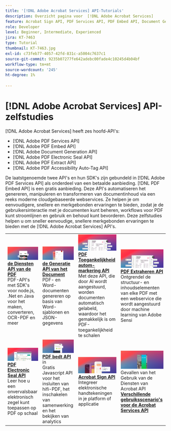 ```yaml
---
title: '[!DNL Adobe Acrobat Services] API-Tutorials'
description: Overzicht pagina voor  [!DNL Adobe Acrobat Services]
feature: Acrobat Sign API, PDF Services API, PDF Embed API, Document Generation API, PDF Electronic Seal API, PDF Extract API, PDF Accessibility Auto-Tag API
role: Developer
level: Beginner, Intermediate, Experienced
jira: KT-7463
type: Tutorial
thumbnail: KT-7463.jpg
exl-id: c73feb77-4057-42fd-831c-a5004c7637c1
source-git-commit: 9235b07277fe642adebc00fade4c10245d4b04bf
workflow-type: tm+mt
source-wordcount: '245'
ht-degree: 1%

---
```


# [!DNL Adobe Acrobat Services] API-zelfstudies

[!DNL Adobe Acrobat Services] heeft zes hoofd-API&#39;s:

* [!DNL Adobe PDF Services API]
* [!DNL Adobe PDF Embed API]
* [!DNL Adobe Document Generation API]
* [!DNL Adobe PDF Electronic Seal API]
* [!DNL Adobe PDF Extract API]
* [!DNL Adobe PDF Accessibility Auto-Tag API]

De laatstgenoemde twee API&#39;s en hun SDK&#39;s zijn gebundeld in [!DNL Adobe PDF Services API] als onderdeel van een betaalde aanbieding. [!DNL PDF Embed API] is een gratis aanbieding. Deze API&#39;s automatiseren het genereren, manipuleren en transformeren van documentinhoud via een reeks moderne cloudgebaseerde webservices. Ze helpen je om eenvoudigere, snellere en merkgebonden ervaringen te bieden, zodat je de gebruikersinteractie met je documenten kunt beheren, workflows voor PDF kunt stroomlijnen en gebruik en behoud kunt bevorderen. Deze zelfstudies helpen u om sneller eenvoudige, snellere merkgebonden ervaringen te bieden met de [!DNL Adobe Acrobat Services] API&#39;s.

<table style="table-layout:fixed">
<tr>
  <td>
    <a href="pdfservices/overview-pdfservices.md">
      <img alt="PDF Services API" src="assets/pdfservicescard.png" />
    </a>
    <div>
      <a href="pdfservices/overview-pdfservices.md"><strong> de Diensten API van de PDF </strong></a>
      </div>
      PDF-API's met SDK's voor node.js, .Net en Java voor het maken, converteren, OCR-PDF en meer
      <br>
  </td>
  <td>
    <a href="docgen/overview-docgen.md">
      <img alt="API voor documentgeneratie" src="assets/docgencard.png" />
    </a>
    <div>
      <a href="docgen/overview-docgen.md"><strong> de Generatie API van het Document </strong></a>
      </div>
      PDF- en Word-documenten genereren op basis van Word-sjablonen en JSON-gegevens
      <br>
  </td>  
  <td>
    <a href="pdfaccessibility/overview-accessibility.md">
      <img alt="Automatische tag-API voor toegankelijkheid PDF" src="assets/PDFAccessibility.png" />
    </a>
    <div>
      <a href="pdfaccessibility/overview-accessibility.md"><strong> PDF Toegankelijkheid autom-markering API </strong></a>
      </div>
      Met deze API, die door AI wordt aangestuurd, worden documenten automatisch gelabeld, waardoor het gemakkelijk is om PDF-toegankelijkheid te schalen
      <br>
  </td>
  <td>
    <a href="pdfaccessibility/overview-accessibility.md">
      <img alt="PDF Extract-API" src="assets/PDFAccessibility.png" />
    </a>
     <div>
      <a href="pdfaccessibility/overview-accessibility.md"><strong> PDF Extraheren API </strong></a>
      </div>
      Ontgrendel de structuur- en inhoudselementen van elke PDF met een webservice die wordt aangestuurd door machine learning van Adobe Sensi
      <br>
  </td>
</tr>
<tr>
  <td>
    <a href="pdfelectronicseal/overview-electronic-seal.md">
      <img alt="PDF Electronic Seal API" src="assets/PDFElectronicSeal.png" />
    </a>
    <div>
      <a href="pdfelectronicseal/overview-electronic-seal.md"><strong> PDF Electronic Seal API </strong></a>
      </div>
      Leer hoe u een onvervalsbaar elektronisch zegel kunt toepassen op PDF op schaal
      <br>
  </td>
  <td>
    <a href="pdfembed/overview-embed.md">
      <img alt="PDF Embed-API" src="assets/pdfembedcard.png" />
    </a>
    <div>
      <a href="pdfembed/overview-embed.md"><strong> PDF bedt API </strong></a> in
      </div>
      Gratis Javascript API voor het insluiten van hifi-PDF, het inschakelen van samenwerking en het bekijken van analytics
      <br>
  </td>
  <td>
    <a href="acrobatsign/overview-sign.md">
      <img alt="Acrobat Sign- API" src="assets/acrobatsigncard.png" />
    </a>
    <div>
      <a href="acrobatsign/overview-sign.md"><strong> Acrobat Sign API </strong></a>
      </div>
      Integreer elektronische handtekeningen in je platform of applicatie
      <br>
  </td>
   <td>
    <a href="usecases/overview-usecases.md">
      <img alt="Gebruiksscenario&apos;s Acrobat Services API" src="assets/usecasescard.png" />
    </a>
    <div>
      </strong></a> Gevallen van het Gebruik van de Diensten van Acrobat API <a href="usecases/overview-usecases.md"><strong>
      </div>
      Verschillende gebruiksscenario's voor de Acrobat Services API
      <br>
  </td>
</tr>
</table>
